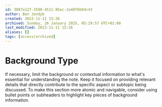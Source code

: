 ```yaml
---
id: 3887a12f-3580-4511-85ec-2a48f6b84c43
author: Ben Jendyk
created: 2023-11-11 15:26
archived: Sunday, 26 January 2025, 05:29:57 UTC+01:00
last_modified: 2023-11-11 15:26
aliases: []
tags: [access/archived]
---
```


# Background Type

If necessary, limit the background or contextual information to what's essential for understanding the note. Keep it focused on providing relevant details that directly contribute to the specific aspect or subtopic being discussed. To make this section more atomic and navigable, consider using bullet points or subheaders to highlight key pieces of background information.
